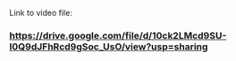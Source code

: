 Link to video file:

### https://drive.google.com/file/d/10ck2LMcd9SU-I0Q9dJFhRcd9gSoc_UsO/view?usp=sharing
